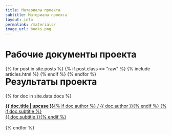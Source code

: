 ```yaml
---
title: Материалы проекта
subtitle: Материалы проекта
layout: info
permalink: /materials/   
image_url: books.png 
---
```


<h1>Рабочие документы проекта</h1>

<div>
  {% for post in site.posts %}
    {% if post.class == "raw" %}
      {% include articles.html %}
    {% endif %}
  {% endfor %}
</div>

<h1 style="margin-top: -0.1rem;" >Результаты проекта</h1>


 {% for doc in site.data.docs %}
 <div class="left gain-center">
  <a href="\assets\docs\{{ doc.file }}" target="_blank" class="link notall">
    <strong>{{ doc.title | upcase }}</strong>{% if doc.author %} / {{ doc.author }}{% endif %}
    {% if doc.subtitle %}<br>{{ doc.subtitle }}{% endif %}<br>
  </a><br> 
 </div>
  {% endfor %}
<br>